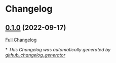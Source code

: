 # Changelog

## [0.1.0](https://github.com/buluma/ansible-role-code/tree/0.1.0) (2022-09-17)

[Full Changelog](https://github.com/buluma/ansible-role-code/compare/0b23b14a1528ea37fd6f36860183e7fb722caa18...0.1.0)



\* *This Changelog was automatically generated by [github_changelog_generator](https://github.com/github-changelog-generator/github-changelog-generator)*
